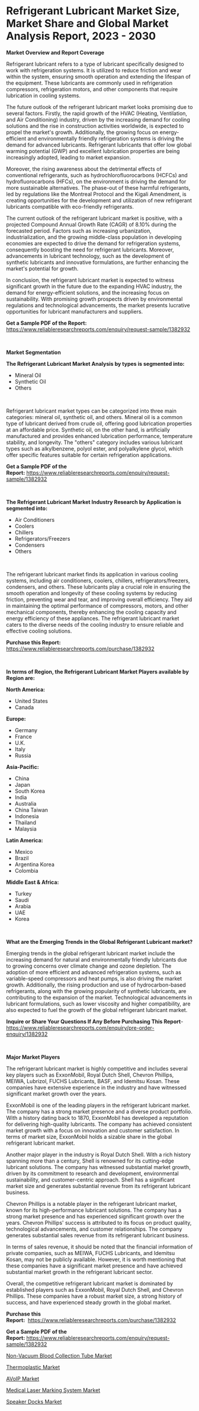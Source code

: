 <p><h1>Refrigerant Lubricant Market Size, Market Share and Global Market Analysis Report, 2023 - 2030</h1></p><p><strong>Market Overview and Report Coverage</strong></p>
<p><p>Refrigerant lubricant refers to a type of lubricant specifically designed to work with refrigeration systems. It is utilized to reduce friction and wear within the system, ensuring smooth operation and extending the lifespan of the equipment. These lubricants are commonly used in refrigeration compressors, refrigeration motors, and other components that require lubrication in cooling systems.</p><p>The future outlook of the refrigerant lubricant market looks promising due to several factors. Firstly, the rapid growth of the HVAC (Heating, Ventilation, and Air Conditioning) industry, driven by the increasing demand for cooling solutions and the rise in construction activities worldwide, is expected to propel the market's growth. Additionally, the growing focus on energy-efficient and environmentally friendly refrigeration systems is driving the demand for advanced lubricants. Refrigerant lubricants that offer low global warming potential (GWP) and excellent lubrication properties are being increasingly adopted, leading to market expansion.</p><p>Moreover, the rising awareness about the detrimental effects of conventional refrigerants, such as hydrochlorofluorocarbons (HCFCs) and hydrofluorocarbons (HFCs), on the environment is driving the demand for more sustainable alternatives. The phase-out of these harmful refrigerants, led by regulations like the Montreal Protocol and the Kigali Amendment, is creating opportunities for the development and utilization of new refrigerant lubricants compatible with eco-friendly refrigerants.</p><p>The current outlook of the refrigerant lubricant market is positive, with a projected Compound Annual Growth Rate (CAGR) of 8.10% during the forecasted period. Factors such as increasing urbanization, industrialization, and the growing middle-class population in developing economies are expected to drive the demand for refrigeration systems, consequently boosting the need for refrigerant lubricants. Moreover, advancements in lubricant technology, such as the development of synthetic lubricants and innovative formulations, are further enhancing the market's potential for growth.</p><p>In conclusion, the refrigerant lubricant market is expected to witness significant growth in the future due to the expanding HVAC industry, the demand for energy-efficient solutions, and the increasing focus on sustainability. With promising growth prospects driven by environmental regulations and technological advancements, the market presents lucrative opportunities for lubricant manufacturers and suppliers.</p></p>
<p><strong>Get a Sample PDF of the Report:</strong> <a href="https://www.reliableresearchreports.com/enquiry/request-sample/1382932">https://www.reliableresearchreports.com/enquiry/request-sample/1382932</a></p>
<p>&nbsp;</p>
<p><strong>Market Segmentation</strong></p>
<p><strong>The Refrigerant Lubricant Market Analysis by types is segmented into:</strong></p>
<p><ul><li>Mineral Oil</li><li>Synthetic Oil</li><li>Others</li></ul></p>
<p>&nbsp;</p>
<p><p>Refrigerant lubricant market types can be categorized into three main categories: mineral oil, synthetic oil, and others. Mineral oil is a common type of lubricant derived from crude oil, offering good lubrication properties at an affordable price. Synthetic oil, on the other hand, is artificially manufactured and provides enhanced lubrication performance, temperature stability, and longevity. The "others" category includes various lubricant types such as alkylbenzene, polyol ester, and polyalkylene glycol, which offer specific features suitable for certain refrigeration applications.</p></p>
<p><strong>Get a Sample PDF of the Report:</strong>&nbsp;<a href="https://www.reliableresearchreports.com/enquiry/request-sample/1382932">https://www.reliableresearchreports.com/enquiry/request-sample/1382932</a></p>
<p>&nbsp;</p>
<p><strong>The Refrigerant Lubricant Market Industry Research by Application is segmented into:</strong></p>
<p><ul><li>Air Conditioners</li><li>Coolers</li><li>Chillers</li><li>Refrigerators/Freezers</li><li>Condensers</li><li>Others</li></ul></p>
<p>&nbsp;</p>
<p><p>The refrigerant lubricant market finds its application in various cooling systems, including air conditioners, coolers, chillers, refrigerators/freezers, condensers, and others. These lubricants play a crucial role in ensuring the smooth operation and longevity of these cooling systems by reducing friction, preventing wear and tear, and improving overall efficiency. They aid in maintaining the optimal performance of compressors, motors, and other mechanical components, thereby enhancing the cooling capacity and energy efficiency of these appliances. The refrigerant lubricant market caters to the diverse needs of the cooling industry to ensure reliable and effective cooling solutions.</p></p>
<p><strong>Purchase this Report:</strong>&nbsp; <a href="https://www.reliableresearchreports.com/purchase/1382932">https://www.reliableresearchreports.com/purchase/1382932</a></p>
<p>&nbsp;</p>
<p><strong>In terms of Region, the Refrigerant Lubricant Market Players available by Region are:</strong></p>
<p>
    <p> <strong> North America: </strong>
        <ul>
            <li>United States</li>
            <li>Canada</li>
        </ul>
        </p> 
    <p> <strong> Europe: </strong>
        <ul>
            <li>Germany</li>
            <li>France</li>
            <li>U.K.</li>
            <li>Italy</li>
            <li>Russia</li>
        </ul>
        </p> 
    <p> <strong> Asia-Pacific: </strong>
        <ul>
            <li>China</li>
            <li>Japan</li>
            <li>South Korea</li>
            <li>India</li>
            <li>Australia</li>
            <li>China Taiwan</li>
            <li>Indonesia</li>
            <li>Thailand</li>
            <li>Malaysia</li>
        </ul>
        </p> 
    <p> <strong> Latin America: </strong>
        <ul>
            <li>Mexico</li>
            <li>Brazil</li>
            <li>Argentina Korea</li>
            <li>Colombia</li>
        </ul>
        </p> 
    <p> <strong> Middle East & Africa: </strong>
        <ul>
            <li>Turkey</li>
            <li>Saudi</li>
            <li>Arabia</li>
            <li>UAE</li>
            <li>Korea</li>
        </ul>
    </p>
    </p>
<p>&nbsp;</p>
<p><strong>What are the Emerging Trends in the Global Refrigerant Lubricant market?</strong></p>
<p><p>Emerging trends in the global refrigerant lubricant market include the increasing demand for natural and environmentally friendly lubricants due to growing concerns over climate change and ozone depletion. The adoption of more efficient and advanced refrigeration systems, such as variable-speed compressors and heat pumps, is also driving the market growth. Additionally, the rising production and use of hydrocarbon-based refrigerants, along with the growing popularity of synthetic lubricants, are contributing to the expansion of the market. Technological advancements in lubricant formulations, such as lower viscosity and higher compatibility, are also expected to fuel the growth of the global refrigerant lubricant market.</p></p>
<p><strong>Inquire or Share Your Questions If Any Before Purchasing This Report</strong>- <a href="https://www.reliableresearchreports.com/enquiry/pre-order-enquiry/1382932">https://www.reliableresearchreports.com/enquiry/pre-order-enquiry/1382932</a></p>
<p>&nbsp;</p>
<p><strong>Major Market Players</strong></p>
<p><p>The refrigerant lubricant market is highly competitive and includes several key players such as ExxonMobil, Royal Dutch Shell, Chevron Phillips, MEIWA, Lubrizol, FUCHS Lubricants, BASF, and Idemitsu Kosan. These companies have extensive experience in the industry and have witnessed significant market growth over the years.</p><p>ExxonMobil is one of the leading players in the refrigerant lubricant market. The company has a strong market presence and a diverse product portfolio. With a history dating back to 1870, ExxonMobil has developed a reputation for delivering high-quality lubricants. The company has achieved consistent market growth with a focus on innovation and customer satisfaction. In terms of market size, ExxonMobil holds a sizable share in the global refrigerant lubricant market.</p><p>Another major player in the industry is Royal Dutch Shell. With a rich history spanning more than a century, Shell is renowned for its cutting-edge lubricant solutions. The company has witnessed substantial market growth, driven by its commitment to research and development, environmental sustainability, and customer-centric approach. Shell has a significant market size and generates substantial revenue from its refrigerant lubricant business.</p><p>Chevron Phillips is a notable player in the refrigerant lubricant market, known for its high-performance lubricant solutions. The company has a strong market presence and has experienced significant growth over the years. Chevron Phillips' success is attributed to its focus on product quality, technological advancements, and customer relationships. The company generates substantial sales revenue from its refrigerant lubricant business.</p><p>In terms of sales revenue, it should be noted that the financial information of private companies, such as MEIWA, FUCHS Lubricants, and Idemitsu Kosan, may not be publicly available. However, it is worth mentioning that these companies have a significant market presence and have achieved substantial market growth in the refrigerant lubricant sector.</p><p>Overall, the competitive refrigerant lubricant market is dominated by established players such as ExxonMobil, Royal Dutch Shell, and Chevron Phillips. These companies have a robust market size, a strong history of success, and have experienced steady growth in the global market.</p></p>
<p><strong>Purchase this Report:</strong>&nbsp;&nbsp;<a href="https://www.reliableresearchreports.com/purchase/1382932">https://www.reliableresearchreports.com/purchase/1382932</a></p>
<p></p>
<p><strong>Get a Sample PDF of the Report:</strong>&nbsp;<a href="https://www.reliableresearchreports.com/enquiry/request-sample/1382932">https://www.reliableresearchreports.com/enquiry/request-sample/1382932</a></p>
<p><p><a href="https://www.linkedin.com/pulse/non-vacuum-blood-collection-tube-market-size-2023-2030-zvnfc/">Non-Vacuum Blood Collection Tube Market</a></p><p><a href="https://github.com/dziulagalemab/Market-Research-Report-List-1/blob/main/thermoplastic-market.md">Thermoplastic Market</a></p><p><a href="https://medium.com/@melissaarnold2022/avoip-market-trends-forecast-and-competitive-analysis-to-2030-db106d38ebc1">AVoIP Market</a></p><p><a href="https://www.linkedin.com/pulse/medical-laser-marking-system-market-size-share-global-analysis-kxt8c/">Medical Laser Marking System Market</a></p><p><a href="https://medium.com/@charvi.reportprime/speaker-docks-market-outlook-industry-overview-and-forecast-2023-to-2030-a9815f5e1a87">Speaker Docks Market</a></p></p>